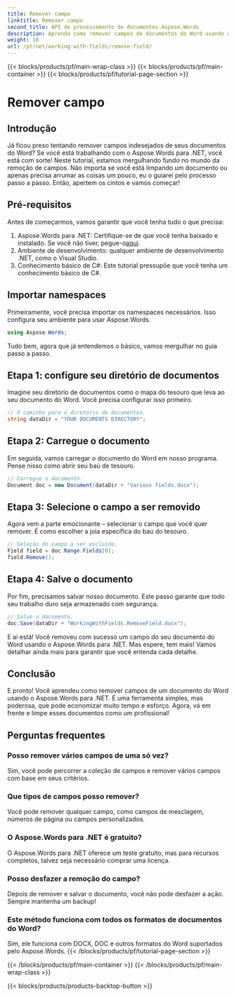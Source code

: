 ```yaml
---
title: Remover campo
linktitle: Remover campo
second_title: API de processamento de documentos Aspose.Words
description: Aprenda como remover campos de documentos do Word usando o Aspose.Words para .NET neste guia detalhado passo a passo. Perfeito para desenvolvedores e gerenciamento de documentos.
weight: 10
url: /pt/net/working-with-fields/remove-field/
---
```


{{< blocks/products/pf/main-wrap-class >}}
{{< blocks/products/pf/main-container >}}
{{< blocks/products/pf/tutorial-page-section >}}

# Remover campo

## Introdução

Já ficou preso tentando remover campos indesejados de seus documentos do Word? Se você está trabalhando com o Aspose.Words para .NET, você está com sorte! Neste tutorial, estamos mergulhando fundo no mundo da remoção de campos. Não importa se você está limpando um documento ou apenas precisa arrumar as coisas um pouco, eu o guiarei pelo processo passo a passo. Então, apertem os cintos e vamos começar!

## Pré-requisitos

Antes de começarmos, vamos garantir que você tenha tudo o que precisa:

1.  Aspose.Words para .NET: Certifique-se de que você tenha baixado e instalado. Se você não tiver, pegue-o[aqui](https://releases.aspose.com/words/net/).
2. Ambiente de desenvolvimento: qualquer ambiente de desenvolvimento .NET, como o Visual Studio.
3. Conhecimento básico de C#: Este tutorial pressupõe que você tenha um conhecimento básico de C#.

## Importar namespaces

Primeiramente, você precisa importar os namespaces necessários. Isso configura seu ambiente para usar Aspose.Words.

```csharp
using Aspose.Words;
```

Tudo bem, agora que já entendemos o básico, vamos mergulhar no guia passo a passo.

## Etapa 1: configure seu diretório de documentos

Imagine seu diretório de documentos como o mapa do tesouro que leva ao seu documento do Word. Você precisa configurar isso primeiro.

```csharp
// O caminho para o diretório de documentos.
string dataDir = "YOUR DOCUMENTS DIRECTORY";
```

## Etapa 2: Carregue o documento

Em seguida, vamos carregar o documento do Word em nosso programa. Pense nisso como abrir seu baú de tesouro.

```csharp
// Carregue o documento.
Document doc = new Document(dataDir + "Various fields.docx");
```

## Etapa 3: Selecione o campo a ser removido

Agora vem a parte emocionante – selecionar o campo que você quer remover. É como escolher a joia específica do baú do tesouro.

```csharp
// Seleção do campo a ser excluído.
Field field = doc.Range.Fields[0];
field.Remove();
```

## Etapa 4: Salve o documento

Por fim, precisamos salvar nosso documento. Este passo garante que todo seu trabalho duro seja armazenado com segurança.

```csharp
// Salve o documento.
doc.Save(dataDir + "WorkingWithFields.RemoveField.docx");
```

E aí está! Você removeu com sucesso um campo do seu documento do Word usando o Aspose.Words para .NET. Mas espere, tem mais! Vamos detalhar ainda mais para garantir que você entenda cada detalhe.

## Conclusão

E pronto! Você aprendeu como remover campos de um documento do Word usando o Aspose.Words para .NET. É uma ferramenta simples, mas poderosa, que pode economizar muito tempo e esforço. Agora, vá em frente e limpe esses documentos como um profissional!

## Perguntas frequentes

### Posso remover vários campos de uma só vez?
Sim, você pode percorrer a coleção de campos e remover vários campos com base em seus critérios.

### Que tipos de campos posso remover?
Você pode remover qualquer campo, como campos de mesclagem, números de página ou campos personalizados.

### O Aspose.Words para .NET é gratuito?
O Aspose.Words para .NET oferece um teste gratuito, mas para recursos completos, talvez seja necessário comprar uma licença.

### Posso desfazer a remoção do campo?
Depois de remover e salvar o documento, você não pode desfazer a ação. Sempre mantenha um backup!

### Este método funciona com todos os formatos de documentos do Word?
Sim, ele funciona com DOCX, DOC e outros formatos do Word suportados pelo Aspose.Words.
{{< /blocks/products/pf/tutorial-page-section >}}

{{< /blocks/products/pf/main-container >}}
{{< /blocks/products/pf/main-wrap-class >}}

{{< blocks/products/products-backtop-button >}}
